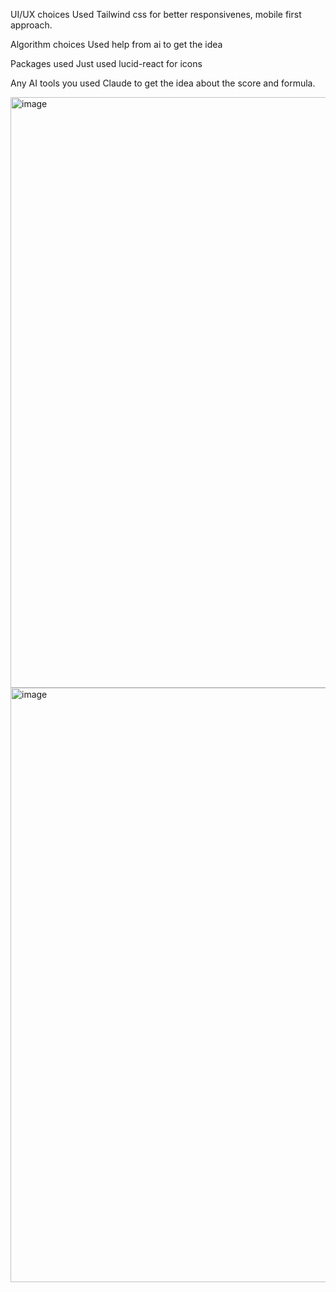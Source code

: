 UI/UX choices
Used Tailwind css for better responsivenes, mobile first approach.

Algorithm choices
Used help from ai to get the idea

Packages used
Just used lucid-react for icons

Any AI tools you used
Claude to get the idea about the score and formula.


<img width="1889" height="945" alt="image" src="https://github.com/user-attachments/assets/f53812a7-75f2-4507-8601-ab89e4c4a47c" />

<img width="1877" height="951" alt="image" src="https://github.com/user-attachments/assets/4721830c-3024-4310-b970-b8598d5aea9d" />


